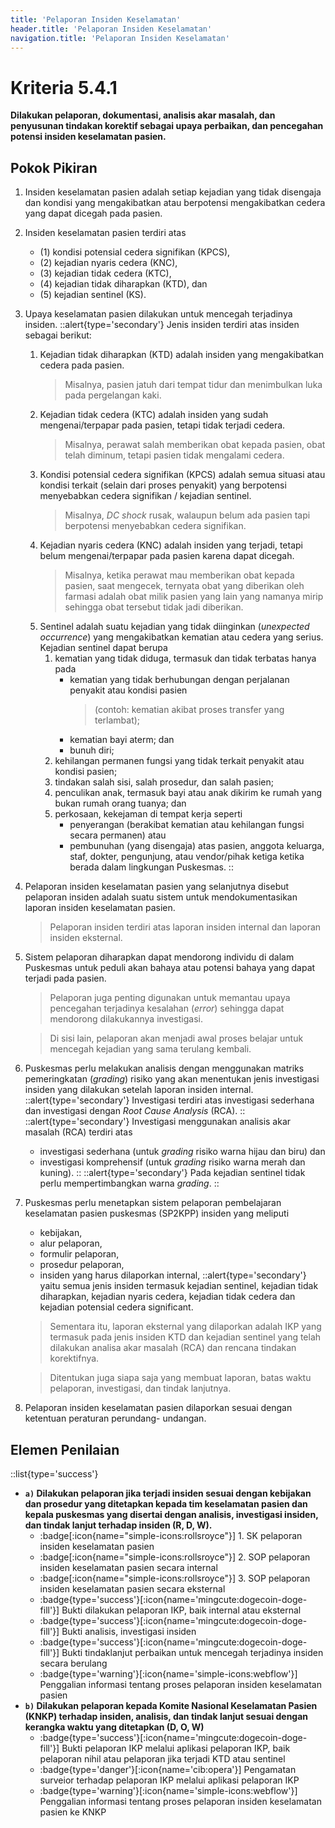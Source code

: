 ```yaml
---
title: 'Pelaporan Insiden Keselamatan'
header.title: 'Pelaporan Insiden Keselamatan'
navigation.title: 'Pelaporan Insiden Keselamatan'
---
```


# Kriteria 5.4.1 
**Dilakukan pelaporan, dokumentasi, analisis akar masalah, dan penyusunan tindakan korektif sebagai upaya perbaikan, dan pencegahan potensi insiden keselamatan pasien.** 

## Pokok Pikiran 
1. Insiden keselamatan pasien adalah setiap kejadian yang tidak disengaja dan kondisi yang mengakibatkan atau berpotensi mengakibatkan cedera yang dapat dicegah pada pasien. 
2. Insiden keselamatan pasien terdiri atas 
    - (1) kondisi potensial cedera signifikan (KPCS), 
    - (2) kejadian nyaris cedera (KNC), 
    - (3) kejadian tidak cedera (KTC), 
    - (4) kejadian tidak diharapkan (KTD), dan 
    - (5) kejadian sentinel (KS). 
3. Upaya keselamatan pasien dilakukan untuk mencegah terjadinya insiden. 
    ::alert{type='secondary'}
    Jenis insiden terdiri atas insiden sebagai berikut: 
      1. Kejadian tidak diharapkan (KTD) adalah insiden yang mengakibatkan cedera pada pasien. 
          > Misalnya, pasien jatuh dari tempat tidur dan menimbulkan luka pada pergelangan kaki. 
      2. Kejadian tidak cedera (KTC) adalah insiden yang sudah mengenai/terpapar pada pasien, tetapi tidak terjadi cedera. 
          > Misalnya, perawat salah memberikan obat kepada pasien, obat telah diminum, tetapi pasien tidak mengalami cedera. 
      3. Kondisi potensial cedera signifikan (KPCS) adalah semua situasi atau kondisi terkait (selain dari proses penyakit) yang berpotensi menyebabkan cedera signifikan / kejadian sentinel. 
          > Misalnya, *DC shock* rusak, walaupun belum ada pasien tapi berpotensi menyebabkan cedera signifikan. 
      4. Kejadian nyaris cedera (KNC) adalah insiden yang terjadi, tetapi belum mengenai/terpapar pada pasien karena dapat dicegah. 
          > Misalnya, ketika perawat mau memberikan obat kepada pasien, saat mengecek, ternyata obat yang diberikan oleh farmasi adalah obat milik pasien yang lain yang namanya mirip sehingga obat tersebut tidak jadi diberikan. 
      5. Sentinel adalah suatu kejadian yang tidak diinginkan (*unexpected occurrence*) yang mengakibatkan kematian atau cedera yang serius. 
           Kejadian sentinel dapat berupa 
           1) kematian yang tidak diduga, termasuk dan tidak terbatas hanya pada 
              - kematian yang tidak berhubungan dengan    perjalanan    penyakit atau kondisi pasien 
                 > (contoh: kematian akibat proses transfer yang terlambat); 
              - kematian bayi aterm; dan 
              - bunuh diri; 
           2) kehilangan permanen fungsi yang tidak terkait penyakit atau kondisi pasien; 
           3) tindakan salah sisi, salah prosedur,  dan  salah pasien; 
           4) penculikan anak, termasuk bayi atau anak dikirim ke rumah yang bukan rumah orang tuanya; dan 
           5) perkosaan, kekejaman di tempat kerja seperti 
              - penyerangan (berakibat kematian atau kehilangan fungsi secara permanen) atau 
              - pembunuhan (yang disengaja) atas pasien, anggota keluarga, staf, dokter, pengunjung, atau vendor/pihak ketiga ketika berada dalam lingkungan Puskesmas. 
    :: 
4. Pelaporan insiden keselamatan pasien yang selanjutnya disebut pelaporan insiden adalah suatu sistem untuk mendokumentasikan laporan insiden keselamatan pasien. 
    > Pelaporan insiden terdiri atas laporan insiden internal dan laporan insiden eksternal. 
5. Sistem pelaporan diharapkan dapat mendorong individu di dalam Puskesmas untuk peduli akan bahaya atau potensi bahaya yang dapat terjadi pada pasien. 
    > Pelaporan juga penting digunakan untuk memantau upaya pencegahan terjadinya kesalahan (*error*) sehingga dapat mendorong dilakukannya investigasi. 
    
    > Di sisi lain, pelaporan akan menjadi awal proses belajar untuk mencegah kejadian yang sama terulang kembali. 
6. Puskesmas perlu melakukan analisis dengan menggunakan matriks pemeringkatan (*grading*) risiko yang akan menentukan jenis investigasi insiden yang dilakukan setelah laporan insiden internal. 
    ::alert{type='secondary'}
    Investigasi terdiri atas investigasi sederhana dan investigasi dengan *Root Cause  Analysis*  (RCA). 
    ::
    ::alert{type='secondary'}
    Investigasi menggunakan analisis akar masalah (RCA) terdiri atas 
     - investigasi sederhana (untuk *grading* risiko warna hijau dan biru) dan 
     - investigasi komprehensif (untuk *grading* risiko warna merah dan kuning). 
    ::
    ::alert{type='secondary'}
    Pada kejadian sentinel tidak perlu mempertimbangkan warna *grading*. 
    ::
7. Puskesmas perlu menetapkan sistem  pelaporan pembelajaran keselamatan pasien puskesmas (SP2KPP) insiden yang meliputi 
   - kebijakan, 
   - alur pelaporan, 
   - formulir pelaporan, 
   - prosedur pelaporan, 
   - insiden yang harus dilaporkan internal, 
     ::alert{type='secondary'}
     yaitu semua jenis insiden termasuk kejadian sentinel, kejadian tidak diharapkan, kejadian nyaris cedera, kejadian tidak cedera dan kejadian potensial cedera significant. 
    > Sementara itu, laporan eksternal yang dilaporkan adalah IKP yang termasuk pada jenis insiden KTD dan kejadian sentinel yang telah dilakukan analisa akar masalah (RCA) dan rencana tindakan korektifnya. 

    > Ditentukan juga siapa saja yang membuat laporan, batas waktu pelaporan, investigasi, dan tindak lanjutnya. 
8. Pelaporan insiden keselamatan pasien dilaporkan sesuai dengan ketentuan peraturan perundang- undangan. 

## Elemen Penilaian 
::list{type='success'}
- **``a)`` Dilakukan pelaporan jika terjadi insiden sesuai dengan kebijakan dan prosedur yang ditetapkan kepada tim keselamatan pasien dan kepala puskesmas yang disertai dengan analisis, investigasi insiden, dan tindak lanjut terhadap insiden (R, D, W).** 
    - :badge[:icon{name="simple-icons:rollsroyce"}] 1. SK pelaporan insiden keselamatan pasien 
    - :badge[:icon{name="simple-icons:rollsroyce"}] 2. SOP pelaporan insiden keselamatan pasien secara internal 
    - :badge[:icon{name="simple-icons:rollsroyce"}] 3. SOP pelaporan insiden keselamatan pasien secara eksternal 
    - :badge{type='success'}[:icon{name='mingcute:dogecoin-doge-fill'}] Bukti dilakukan pelaporan IKP, baik internal atau eksternal 
    - :badge{type='success'}[:icon{name='mingcute:dogecoin-doge-fill'}] Bukti analisis, investigasi insiden 
    - :badge{type='success'}[:icon{name='mingcute:dogecoin-doge-fill'}] Bukti tindaklanjut perbaikan untuk mencegah terjadinya insiden secara berulang 
    - :badge{type='warning'}[:icon{name='simple-icons:webflow'}] Penggalian informasi tentang proses pelaporan insiden keselamatan pasien 
- **``b)`` Dilakukan pelaporan kepada Komite Nasional Keselamatan Pasien (KNKP) terhadap insiden, analisis, dan tindak lanjut sesuai dengan kerangka waktu yang ditetapkan (D, O, W)**  
  - :badge{type='success'}[:icon{name='mingcute:dogecoin-doge-fill'}] Bukti pelaporan IKP melalui aplikasi pelaporan IKP, baik pelaporan nihil atau pelaporan jika terjadi KTD atau sentinel 
  - :badge{type='danger'}[:icon{name='cib:opera'}] Pengamatan surveior terhadap pelaporan IKP melalui aplikasi pelaporan IKP 
  - :badge{type='warning'}[:icon{name='simple-icons:webflow'}] Penggalian informasi tentang proses pelaporan insiden keselamatan pasien ke KNKP 
